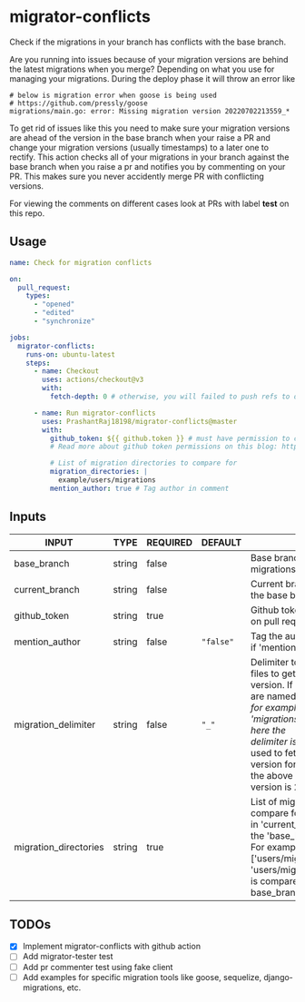 # migrator-conflicts

Check if the migrations in your branch has conflicts with the base branch.

Are you running into issues because of your migration versions are behind the latest migrations when you merge? Depending on what you use for managing your migrations. During the deploy phase it will throw an error like

```console
# below is migration error when goose is being used
# https://github.com/pressly/goose
migrations/main.go: error: Missing migration version 20220702213559_*
```

To get rid of issues like this you need to make sure your migration versions are ahead of the version in the base branch when your raise a PR and change your migration versions (usually timestamps) to a later one to rectify. This action checks all of your migrations in your branch against the base branch when you raise a pr and notifies you by commenting on your PR. This makes sure you never accidently merge PR with conflicting versions.

For viewing the comments on different cases look at PRs with label **test** on this repo.

## Usage

```yaml
name: Check for migration conflicts

on:
  pull_request:
    types:
      - "opened"
      - "edited"
      - "synchronize"

jobs:
  migrator-conflicts:
    runs-on: ubuntu-latest
    steps:
      - name: Checkout
        uses: actions/checkout@v3
        with:
          fetch-depth: 0 # otherwise, you will failed to push refs to dest repo

      - name: Run migrator-conflicts
        uses: PrashantRaj18198/migrator-conflicts@master
        with:
          github_token: ${{ github.token }} # must have permission to comment on PRs
          # Read more about github token permissions on this blog: https://github.blog/changelog/2021-04-20-github-actions-control-permissions-for-github_token/

          # List of migration directories to compare for
          migration_directories: |
            example/users/migrations
          mention_author: true # Tag author in comment
```

## Inputs

<!-- AUTO-DOC-INPUT:START - Do not remove or modify this section -->

| INPUT                 | TYPE   | REQUIRED | DEFAULT   | DESCRIPTION                                                                                                                                                                                                                                                                                                                                                        |
| --------------------- | ------ | -------- | --------- | ------------------------------------------------------------------------------------------------------------------------------------------------------------------------------------------------------------------------------------------------------------------------------------------------------------------------------------------------------------------ |
| base_branch           | string | false    |           | Base branch to compare current<br>migrations against                                                                                                                                                                                                                                                                                                               |
| current_branch        | string | false    |           | Current branch to compare against<br>the base branch                                                                                                                                                                                                                                                                                                               |
| github_token          | string | true     |           | Github token, required to comment<br>on pull requests                                                                                                                                                                                                                                                                                                              |
| mention_author        | string | false    | `"false"` | Tag the author in comment<br>if 'mention_author' is marked 'true'<br>                                                                                                                                                                                                                                                                                              |
| migration_delimiter   | string | false    | `"_"`     | Delimiter to use for the<br>files to get the migration<br>version. If your migrations files<br>are named with '_' delimiter,<br>for example 'migrations/20220702213559_initial_migration.sql' here the<br>delimiter is '_'. Delimiter is<br>used to fetch the migration<br>version for a file. In<br>the above example the migration<br>version is 20220702213559. |
| migration_directories | string | true     |           | List of migration directories to<br>compare for conflicts. Each directory<br>in 'current_branch' is compared against<br>the 'base_branch' for migration conflicts.<br>For example, if migration_directories =<br>['users/migrations', 'orders/migrations'], 'users/migrations' of current_branch<br>is compared against 'users/migrations' of<br>base_branch.      |

<!-- AUTO-DOC-INPUT:END -->

## TODOs

- [x] Implement migrator-conflicts with github action
- [ ] Add migrator-tester test
- [ ] Add pr commenter test using fake client
- [ ] Add examples for specific migration tools like goose, sequelize, django-migrations, etc.

